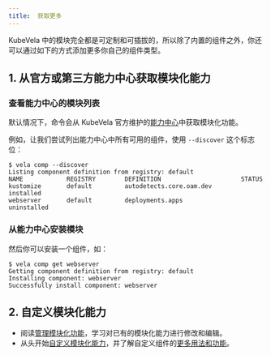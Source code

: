```yaml
---
title:  获取更多
---
```


KubeVela 中的模块完全都是可定制和可插拔的，所以除了内置的组件之外，你还可以通过如下的方式添加更多你自己的组件类型。

## 1. 从官方或第三方能力中心获取模块化能力

### 查看能力中心的模块列表

默认情况下，命令会从 KubeVela 官方维护的[能力中心](https://registry.kubevela.net)中获取模块化功能。

例如，让我们尝试列出能力中心中所有可用的组件，使用 `--discover` 这个标志位：

```shell
$ vela comp --discover
Listing component definition from registry: default
NAME            REGISTRY        DEFINITION                      STATUS     
kustomize       default         autodetects.core.oam.dev        installed  
webserver       default         deployments.apps                uninstalled
```

### 从能力中心安装模块

然后你可以安装一个组件，如：

```shell
$ vela comp get webserver
Getting component definition from registry: default
Installing component: webserver
Successfully install component: webserver
```

## 2. 自定义模块化能力

* 阅读[管理模块化功能](../../platform-engineers/cue/definition-edit)，学习对已有的模块化能力进行修改和编辑。
* 从头开始[自定义模块化能力](../../platform-engineers/cue/advanced)，并了解自定义组件的[更多用法和功能](../../platform-engineers/components/custom-component)。